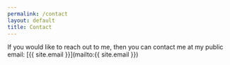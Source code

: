 ```yaml
---
permalink: /contact
layout: default
title: Contact
---
```


If you would like to reach out to me, then you can contact me at my public email:
[{{ site.email }}](mailto:{{ site.email }})
